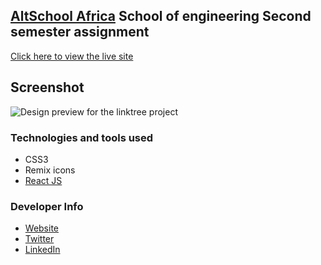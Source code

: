 ## [AltSchool Africa]() School of engineering Second semester assignment

[Click here to view the live site](https://random-users-api-altschool-assignment.vercel.app/)

## Screenshot

![Design preview for the linktree project](./src/assets/Project-screenshot.png)

### Technologies and tools used

- CSS3
- Remix icons
- [React JS](https://reactjs.org/)

### Developer Info

- [Website](https://codexjay.vercel.app)
- [Twitter](https://twitter.com/Chibuike035)
- [LinkedIn](https://www.linkedin.com/in/chibuike-ukandu-8385401b0/)
